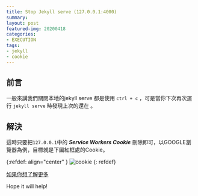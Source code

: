```yaml
---
title: Stop Jekyll serve (127.0.0.1:4000)
summary: 
layout: post
featured-img: 20200418
categories:
- EXECUTION
tags:
- jekyll
- cookie
---
```


## 前言
一般來講我們關閉本地的jekyll serve 都是使用 `ctrl + c` ，可是當你下次再次運行 `jekyll serve` 時發現上次的還在 。

## 解決
這時只要把`127.0.0.1`中的 ***Service Workers Cookie***  刪除即可，以GOOGLE瀏覽器為例，目標就是下圖紅框處的Cookie。

{:refdef: align="center" }
![cookie](https://i.imgur.com/hk0qGZQ.png)
{: refdef}

[如果你想了解更多](https://developers.google.com/web/fundamentals/primers/service-workers/lifecycle?hl=zh-tw)

Hope it will help!
